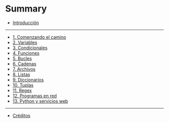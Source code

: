 # Summary

- [Introducción](README.md)
___

- [1. Comenzando el camino](01-intro.md)
- [2. Variables](02-variables.md)
- [3. Condicionales](03-conditional.md)
- [4. Funciones](04-functions.md)
- [5. Bucles](05-iterations.md)
- [6. Cadenas](06-strings.md)
- [7. Archivos](07-files.md)
- [8. Listas](08-lists.md)
- [9. Diccionarios](09-dictionaries.md)
- [10. Tuplas](10-tuples.md)
- [11. Regex](11-regex.md)
- [12. Programas en red](12-network.md)
- [13. Python y servicios web](13-web.md)

<!--
- [14. Objetos](14-objects.md)
- [15. Python y Bases de Datos](15-database.md)
-->

___

- [Créditos](crditos.md)
